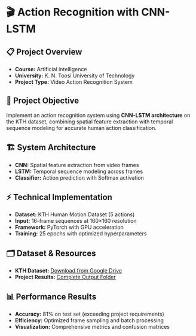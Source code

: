 # 🎬 Action Recognition with CNN-LSTM

## 📋 Project Overview
- **Course:** Artificial intelligence 
- **University:** K. N. Toosi University of Technology
- **Project Type:** Video Action Recognition System

## 🎯 Project Objective
Implement an action recognition system using **CNN-LSTM architecture** on the KTH dataset, combining spatial feature extraction with temporal sequence modeling for accurate human action classification.

## 🏗️ System Architecture
- **CNN:** Spatial feature extraction from video frames
- **LSTM:** Temporal sequence modeling across frames
- **Classifier:** Action prediction with Softmax activation

## ⚡ Technical Implementation
- **Dataset:** KTH Human Motion Dataset (5 actions)
- **Input:** 16-frame sequences at 160×160 resolution
- **Framework:** PyTorch with GPU acceleration
- **Training:** 25 epochs with optimized hyperparameters

## 🗂️ Dataset & Resources
- **KTH Dataset:** [Download from Google Drive](https://drive.google.com/drive/folders/1krA56EMVMAVZA2MzK4nrqCFhqhr8eG9x?usp=sharing)
- **Project Results:** [Complete Output Folder](https://drive.google.com/file/d/1xWh6Me0OBTzh5XQs_vsyj4aaUpsYWD2p/view?usp=drive_link)
  
## 📊 Performance Results
- **Accuracy:** 81% on test set (exceeding project requirements)
- **Efficiency:** Optimized frame sampling and batch processing
- **Visualization:** Comprehensive metrics and confusion matrices
